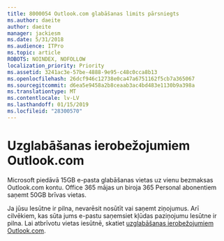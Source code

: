 ```yaml
---
title: 8000054 Outlook.com glabāšanas limits pārsniegts
ms.author: daeite
author: daeite
manager: jackiesm
ms.date: 5/31/2018
ms.audience: ITPro
ms.topic: article
ROBOTS: NOINDEX, NOFOLLOW
localization_priority: Priority
ms.assetid: 3241ac3e-57be-4888-9e95-c48c0cca8b13
ms.openlocfilehash: 26dcf946c12738e0ca47a6751162f5cb7a365067
ms.sourcegitcommit: d6ea5e9458a2b8ceaab3ac4bd483e1130b9a398a
ms.translationtype: MT
ms.contentlocale: lv-LV
ms.lasthandoff: 01/15/2019
ms.locfileid: "28300570"
---
```

# <a name="storage-limits-in-outlookcom"></a>Uzglabāšanas ierobežojumiem Outlook.com

Microsoft piedāvā 15GB e-pasta glabāšanas vietas uz vienu bezmaksas Outlook.com kontu. Office 365 mājas un biroja 365 Personal abonentiem saņemt 50GB brīvas vietas.
  
Ja jūsu Iesūtne ir pilna, nevarēsit nosūtīt vai saņemt ziņojumus. Arī cilvēkiem, kas sūta jums e-pastu saņemsiet kļūdas paziņojumu Iesūtne ir pilna. Lai atbrīvotu vietas iesūtnē, skatiet [uzglabāšanas ierobežojumiem Outlook.com](https://go.microsoft.com/fwlink/p/?linkid=2001900&amp;clcid=0x409).
  

